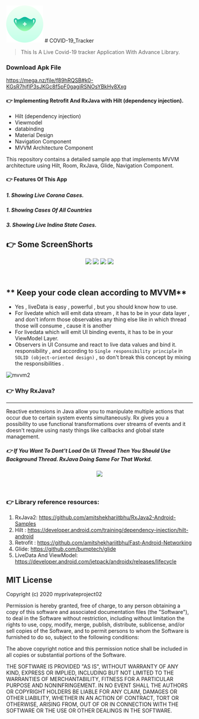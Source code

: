 <img src="sample_img/mask.svg" width="100" >
# COVID-19_Tracker 


<!-- Blockquote -->
<!-- Strong -->

>  This Is A Live Covid-19 tracker Application With Advance Library.

### Download Apk File
https://mega.nz/file/f89hRQSB#k0-KGsR7hjflP3sJKGc8f5pF0gagiRSNOsYBkHy8Xxg


#### 👉  Implementing Retrofit And RxJava with Hilt (dependency injection).
<!------------
-->


<!--ul-->
* Hilt (dependency injection)
* Viewmodel
* databinding
* Material Design
* Navigation Component
* MVVM Architecture Component

This repository contains a detailed sample app that implements MVVM architecture using Hilt, Room, RxJava, Glide, Navigation Component.

#### 👉  Features Of This App
##### 1. Showing Live Corona Cases.
##### 1. Showing Cases Of All Countries
##### 3. Showing Live Indina State Cases.


<!------------
-->

## 👉  Some ScreenShorts

<p align="center">
  <img src="https://github.com/myprivateproject02/COVID-19_Tracker/blob/master/sample_img/Screenshot_1601179420.png" width="250">
  <img src="https://github.com/myprivateproject02/COVID-19_Tracker/blob/master/sample_img/Screenshot_1601178533.png" width="250">
  <img src="https://github.com/myprivateproject02/COVID-19_Tracker/blob/master/sample_img/Screenshot_1601178545.png" width="250">
  <img src="https://github.com/myprivateproject02/COVID-19_Tracker/blob/master/sample_img/Screenshot_1601178550.png" width="250">
</p>
<br>

<!------------
-->

** Keep your code clean according to MVVM**
-----------------------------
 - Yes , liveData is easy , powerful , but you should know how to use.
 - For livedate which will emit data stream , it has to be in your
   data layer , and don't inform those observables any thing else like
   in which thread those will consume , cause it is another
 - For livedata which will emit UI binding events, it has to be in your ViewModel Layer.
 - Observers in UI Consume and react to live data values and bind it.
   responsibility , and according to `Single responsibility principle`
  in `SOLID (object-oriented design)` , so don't break this concept by
   mixing the responsibilities .

  ![mvvm2](https://github.com/myprivateproject02/COVID-19_Tracker/blob/master/sample_img/img1.png)
  
<!------------
-->
  
  ### 👉  Why RxJava?
  -----------------------------
  
  Reactive extensions in Java allow you to manipulate multiple actions that occur due to certain system events simultaneously. Rx gives you a possibility to use
  functional transformations over streams of events and it doesn't require using nasty things like callbacks and global state management.

##### 👉  If You Want To Dont't Load On Ui Thread Then You Should Use Background Thread. RxJava Doing Same For That Workd.
  <p align="center">
  <img src="https://github.com/myprivateproject02/COVID-19_Tracker/blob/master/sample_img/rxJavaImg.png" width="250">
  </p>
  <br>

 




### 👉  Library reference resources:
1. RxJava2: https://github.com/amitshekhariitbhu/RxJava2-Android-Samples
2. Hilt : https://developer.android.com/training/dependency-injection/hilt-android
3. Retrofit : https://github.com/amitshekhariitbhu/Fast-Android-Networking
4. Glide: https://github.com/bumptech/glide
5. LiveData And ViewModel: https://developer.android.com/jetpack/androidx/releases/lifecycle



## MIT License

Copyright (c) 2020 myprivateproject02

Permission is hereby granted, free of charge, to any person obtaining a copy of this software and associated documentation files (the "Software"), to deal in the Software without restriction, including without limitation the rights to use, copy, modify, merge, publish, distribute, sublicense, and/or sell copies of the Software, and to permit persons to whom the Software is furnished to do so, subject to the following conditions:

The above copyright notice and this permission notice shall be included in all copies or substantial portions of the Software.

THE SOFTWARE IS PROVIDED "AS IS", WITHOUT WARRANTY OF ANY KIND, EXPRESS OR IMPLIED, INCLUDING BUT NOT LIMITED TO THE WARRANTIES OF MERCHANTABILITY, FITNESS FOR A PARTICULAR PURPOSE AND NONINFRINGEMENT. IN NO EVENT SHALL THE AUTHORS OR COPYRIGHT HOLDERS BE LIABLE FOR ANY CLAIM, DAMAGES OR OTHER LIABILITY, WHETHER IN AN ACTION OF CONTRACT, TORT OR OTHERWISE, ARISING FROM, OUT OF OR IN CONNECTION WITH THE SOFTWARE OR THE USE OR OTHER DEALINGS IN THE SOFTWARE.
